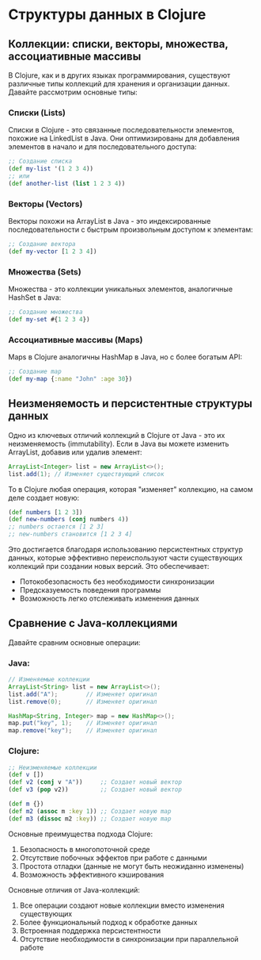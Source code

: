 # Структуры данных в Clojure

## Коллекции: списки, векторы, множества, ассоциативные массивы

В Clojure, как и в других языках программирования, существуют различные типы коллекций для хранения и организации данных. Давайте рассмотрим основные типы:

### Списки (Lists)
Списки в Clojure - это связанные последовательности элементов, похожие на LinkedList в Java. Они оптимизированы для добавления элементов в начало и для последовательного доступа:

```clojure
;; Создание списка
(def my-list '(1 2 3 4))
;; или
(def another-list (list 1 2 3 4))
```

### Векторы (Vectors)
Векторы похожи на ArrayList в Java - это индексированные последовательности с быстрым произвольным доступом к элементам:

```clojure
;; Создание вектора
(def my-vector [1 2 3 4])
```

### Множества (Sets)
Множества - это коллекции уникальных элементов, аналогичные HashSet в Java:

```clojure
;; Создание множества
(def my-set #{1 2 3 4})
```

### Ассоциативные массивы (Maps)
Maps в Clojure аналогичны HashMap в Java, но с более богатым API:

```clojure
;; Создание map
(def my-map {:name "John" :age 30})
```

## Неизменяемость и персистентные структуры данных

Одно из ключевых отличий коллекций в Clojure от Java - это их неизменяемость (immutability). Если в Java вы можете изменить ArrayList, добавив или удалив элемент:

```java
ArrayList<Integer> list = new ArrayList<>();
list.add(1); // Изменяет существующий список
```

То в Clojure любая операция, которая "изменяет" коллекцию, на самом деле создает новую:

```clojure
(def numbers [1 2 3])
(def new-numbers (conj numbers 4)) 
;; numbers остается [1 2 3]
;; new-numbers становится [1 2 3 4]
```

Это достигается благодаря использованию персистентных структур данных, которые эффективно переиспользуют части существующих коллекций при создании новых версий. Это обеспечивает:
- Потокобезопасность без необходимости синхронизации
- Предсказуемость поведения программы
- Возможность легко отслеживать изменения данных

## Сравнение с Java-коллекциями

Давайте сравним основные операции:

### Java:
```java
// Изменяемые коллекции
ArrayList<String> list = new ArrayList<>();
list.add("A");        // Изменяет оригинал
list.remove(0);       // Изменяет оригинал

HashMap<String, Integer> map = new HashMap<>();
map.put("key", 1);    // Изменяет оригинал
map.remove("key");    // Изменяет оригинал
```

### Clojure:
```clojure
;; Неизменяемые коллекции
(def v [])
(def v2 (conj v "A"))     ;; Создает новый вектор
(def v3 (pop v2))         ;; Создает новый вектор

(def m {})
(def m2 (assoc m :key 1)) ;; Создает новую map
(def m3 (dissoc m2 :key)) ;; Создает новую map
```

Основные преимущества подхода Clojure:
1. Безопасность в многопоточной среде
2. Отсутствие побочных эффектов при работе с данными
3. Простота отладки (данные не могут быть неожиданно изменены)
4. Возможность эффективного кэширования

Основные отличия от Java-коллекций:
1. Все операции создают новые коллекции вместо изменения существующих
2. Более функциональный подход к обработке данных
3. Встроенная поддержка персистентности
4. Отсутствие необходимости в синхронизации при параллельной работе